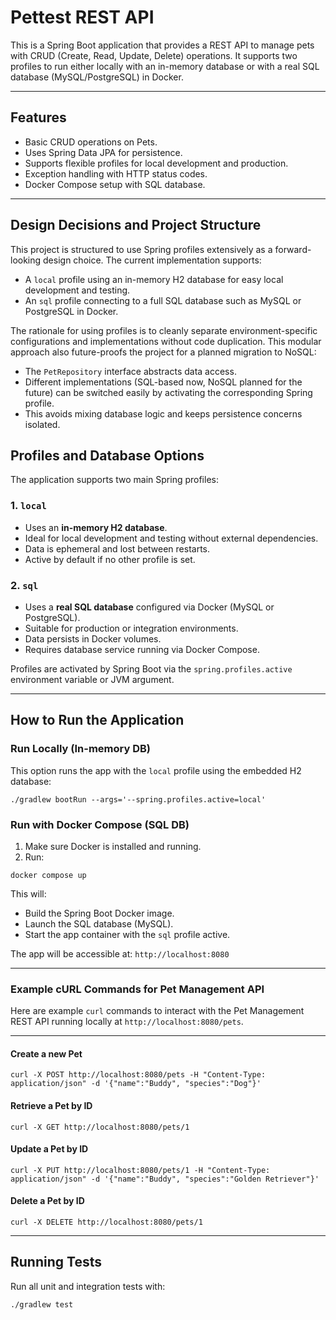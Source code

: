 # Pettest REST API

This is a Spring Boot application that provides a REST API to manage pets with CRUD (Create, Read, Update, Delete) operations. It supports two profiles to run either locally with an in-memory database or with a real SQL database (MySQL/PostgreSQL) in Docker.

---

## Features

- Basic CRUD operations on Pets.
- Uses Spring Data JPA for persistence.
- Supports flexible profiles for local development and production.
- Exception handling with HTTP status codes.
- Docker Compose setup with SQL database.

---

## Design Decisions and Project Structure

This project is structured to use Spring profiles extensively as a forward-looking design choice. The current implementation supports:

- A `local` profile using an in-memory H2 database for easy local development and testing.
- An `sql` profile connecting to a full SQL database such as MySQL or PostgreSQL in Docker.

The rationale for using profiles is to cleanly separate environment-specific configurations and implementations without code duplication. This modular approach also future-proofs the project for a planned migration to NoSQL:

- The `PetRepository` interface abstracts data access.
- Different implementations (SQL-based now, NoSQL planned for the future) can be switched easily by activating the corresponding Spring profile.
- This avoids mixing database logic and keeps persistence concerns isolated.


## Profiles and Database Options

The application supports two main Spring profiles:

### 1. `local`

- Uses an **in-memory H2 database**.
- Ideal for local development and testing without external dependencies.
- Data is ephemeral and lost between restarts.
- Active by default if no other profile is set.


### 2. `sql`

- Uses a **real SQL database** configured via Docker (MySQL or PostgreSQL).
- Suitable for production or integration environments.
- Data persists in Docker volumes.
- Requires database service running via Docker Compose.

Profiles are activated by Spring Boot via the `spring.profiles.active` environment variable or JVM argument.

---

## How to Run the Application

### Run Locally (In-memory DB)

This option runs the app with the `local` profile using the embedded H2 database:

`./gradlew bootRun --args='--spring.profiles.active=local'
`
### Run with Docker Compose (SQL DB)

1. Make sure Docker is installed and running.
2. Run:

`docker compose up
`

This will:

- Build the Spring Boot Docker image.
- Launch the SQL database (MySQL).
- Start the app container with the `sql` profile active.

The app will be accessible at: `http://localhost:8080`



---

### Example cURL Commands for Pet Management API

Here are example `curl` commands to interact with the Pet Management REST API running locally at `http://localhost:8080/pets`.

---

#### Create a new Pet
`curl -X POST http://localhost:8080/pets
-H "Content-Type: application/json"
-d '{"name":"Buddy", "species":"Dog"}'`

#### Retrieve a Pet by ID
`curl -X GET http://localhost:8080/pets/1`

#### Update a Pet by ID
`curl -X PUT http://localhost:8080/pets/1
-H "Content-Type: application/json"
-d '{"name":"Buddy", "species":"Golden Retriever"}'`

#### Delete a Pet by ID
`curl -X DELETE http://localhost:8080/pets/1`

---
## Running Tests

Run all unit and integration tests with:

`./gradlew test
`
